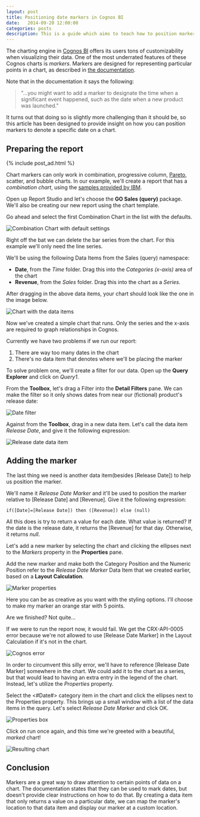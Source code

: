 ```yaml
---
layout: post
title: Positioning date markers in Cognos BI
date:   2014-09-20 12:00:00
categories: posts
description: This is a guide which aims to teach how to position markers relative to a date in a Cognos Business Intelligence chart
---
```


The charting engine in [Cognos BI](http://www-03.ibm.com/software/products/en/business-intelligence/) offers its users tons of customizability when visualizing their data. One of the most underrated features of these Cognos charts is *markers*. Markers are designed for representing particular points in a chart, as described in [the documentation](https://www-01.ibm.com/support/knowledgecenter/SSEP7J_10.2.1/com.ibm.swg.ba.cognos.ug_cr_rptstd.10.2.1.doc/c_add_markers_charts.html?lang=en).

Note that in the documentation it says the following:

> "...you might want to add a marker to designate the time when a significant event happened, such as the date when a new product was launched."

It turns out that doing so is slightly more challenging than it should be, so this article has been designed to provide insight on how you can position markers to denote a specific date on a chart.

## Preparing the report

{% include post_ad.html %}

Chart markers can only work in combination, progressive column, [Pareto](https://en.wikipedia.org/wiki/Pareto_chart), scatter, and bubble charts. In our example, we'll create a report that has a *combination chart*, using the [samples provided by IBM](https://www-01.ibm.com/support/knowledgecenter/SSEP7J_10.2.1/com.ibm.swg.ba.cognos.ig_smples.10.2.1.doc/c_cognos_samples_overview.html?lang=en).

Open up Report Studio and let's choose the **GO Sales (query)** package. We'll also be creating our new report using the chart template.

Go ahead and select the first Combination Chart in the list with the defaults.

![Combination Chart with default settings][cognos-combination-chart-with-default-settings]

Right off the bat we can delete the bar series from the chart. For this example we'll only need the line series.

We'll be using the following Data Items from the Sales (query) namespace:

- **Date**,  from the *Time* folder. Drag this into the *Categories (x-axis)* area of the chart
- **Revenue**, from the *Sales* folder. Drag this into the chart as a *Series*.

After dragging in the above data items, your chart should look like the one in the image below.

![Chart with the data items][cognos-chart-with-data-items]

Now we've created a simple chart that runs. Only the series and the x-axis are required to graph relationships in Cognos.

Currently we have two problems if we run our report:

1. There are way too many dates in the chart
2. There's no data item that denotes where we'll be placing the marker

To solve problem one, we'll create a filter for our data. Open up the **Query Explorer** and click on *Query1*.

From the **Toolbox**, let's drag a Filter into the **Detail Filters** pane. We can make the filter so it only shows dates from near our (fictional) product's release date:

![Date filter][cognos-date-filter]

Against from the **Toolbox**, drag in a new data item. Let's call the data item *Release Date*, and give it the following expression:

![Release date data item][release-date-data-item]

## Adding the marker

The last thing we need is another data item(besides [Release Date]) to help us position the marker.

We'll name it *Release Date Marker* and it'll be used to position the marker relative to [Release Date] and [Revenue]. Give it the following expression:

    if([Date]=[Release Date]) then ([Revenue]) else (null)

All this does is try to return a value for each date. What value is returned? If the date is the release date, it returns the [Revenue] for that day. Otherwise, it returns *null*.

Let's add a new marker by selecting the chart and clicking the ellipses next to the *Markers* property in the **Properties** pane.

Add the new marker and make both the Category Position and the Numeric Position refer to the *Release Date Marker* Data Item that we created earlier, based on a **Layout Calculation**.

![Marker properties][cognos-chart-marker-properties]

Here you can be as creative as you want with the styling options. I'll choose to make my marker an orange star with 5 points.

Are we finished? Not quite...

If we were to run the report now, it would fail. We get the CRX-API-0005 error because we're not allowed to use [Release Date Marker] in the Layout Calculation if it's not in the chart.

![Cognos error][crx-api-0005-cognos-error]

In order to circumvent this silly error, we'll have to reference [Release Date Marker] somewhere in the chart. We could add it to the chart as a series, but that would lead to having an extra entry in the legend of the chart. Instead, let's utilize the *Properties* property.

Select the <#Date#> category item in the chart and click the ellipses next to the Properties property. This brings up a small window with a list of the data items in the query. Let's select *Release Date Marker* and click OK.

![Properties box][cognos-properties-box]

Click on run once again, and this time we're greeted with a beautiful, *marked* chart!

![Resulting chart][cognos-chart-final]

## Conclusion

Markers are a great way to draw attention to certain points of data on a chart. The documentation states that they can be used to mark dates, but doesn't provide clear instructions on how to do that. By creating a data item that only returns a value on a particular date, we can map the marker's location to that data item and display our marker at a custom location.

[cognos-combination-chart-with-default-settings]: ../../../../images/2014-09-20/cognos-combination-chart-with-default-settings.png "Combination Chart with default settings"
[cognos-chart-with-data-items]: ../../../../images/2014-09-20/cognos-chart-with-data-items.png "Chart with the data items"
[cognos-date-filter]: ../../../../images/2014-09-20/cognos-date-filter.png "Date filter"
[release-date-data-item]: ../../../../images/2014-09-20/release-date-data-item.png "Release date data item"
[cognos-chart-marker-properties]: ../../../../images/2014-09-20/cognos-chart-marker-properties.png "Marker properties"
[crx-api-0005-cognos-error]: ../../../../images/2014-09-20/crx-api-0005-cognos-error.png "Cognos error"
[cognos-properties-box]: ../../../../images/2014-09-20/cognos-properties-box.png "Properties box"
[cognos-chart-final]: ../../../../images/2014-09-20/cognos-chart-final.png "Resulting chart"